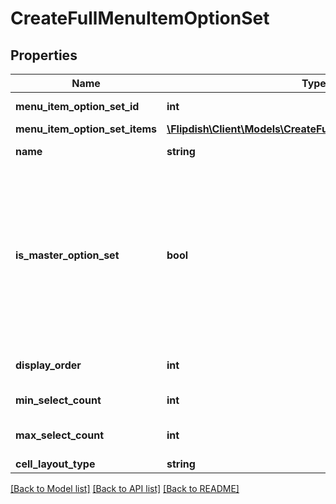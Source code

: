 # CreateFullMenuItemOptionSet

## Properties
Name | Type | Description | Notes
------------ | ------------- | ------------- | -------------
**menu_item_option_set_id** | **int** | Menu item option set identifier | [optional] 
**menu_item_option_set_items** | [**\Flipdish\\Client\Models\CreateFullMenuItemOptionSetItem[]**](CreateFullMenuItemOptionSetItem.md) | Option set items | [optional] 
**name** | **string** | Menu item option set name | [optional] 
**is_master_option_set** | **bool** | Is master option set. This can affect the layout of the options in the menu displayed to the customer. Usually it is true if the option could be considerd a standalone item as opposed to an addition (\&quot;with ketchup\&quot;) or modifier (\&quot;large\&quot;). | [optional] 
**display_order** | **int** | Display order. Displayed in ascending order. | [optional] 
**min_select_count** | **int** | Minimum items must be selected | [optional] 
**max_select_count** | **int** | Maximum number of items can be selected | [optional] 
**cell_layout_type** | **string** | Small | Medium | Large  Affects the layout of the menu. | [optional] 

[[Back to Model list]](../README.md#documentation-for-models) [[Back to API list]](../README.md#documentation-for-api-endpoints) [[Back to README]](../README.md)


